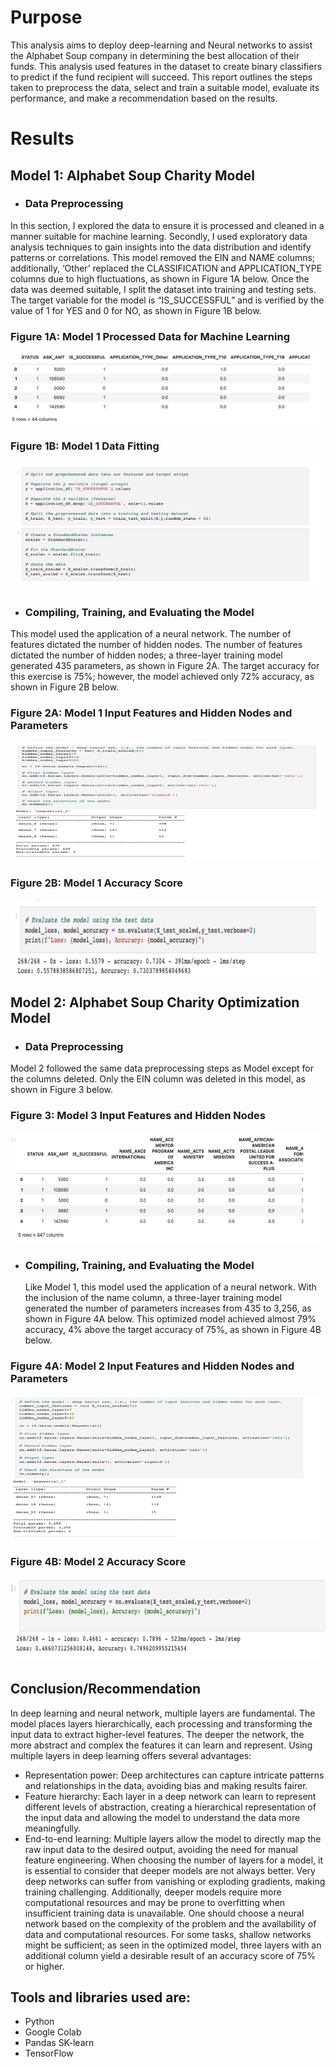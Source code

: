 # Purpose
This analysis aims to deploy deep-learning and Neural networks to assist the Alphabet Soup company in determining the best allocation of their funds. This analysis used features in the dataset to create binary classifiers to predict if the fund recipient will succeed. This report outlines the steps taken to preprocess the data, select and train a suitable model, evaluate its performance, and make a recommendation based on the results.

# Results
## Model 1: Alphabet Soup Charity Model
* ### Data Preprocessing 
In this section, I explored the data to ensure it is processed and cleaned in a manner suitable for machine learning. Secondly, I used exploratory data analysis techniques to gain insights into the data distribution and identify patterns or correlations. This model removed the EIN and NAME columns; additionally, ‘Other’ replaced the CLASSIFICATION and APPLICATION_TYPE columns due to high fluctuations, as shown in Figure 1A below. Once the data was deemed suitable, I split the dataset into training and testing sets. The target variable for the model is “IS_SUCCESSFUL” and is verified by the value of 1 for YES and 0 for NO, as shown in Figure 1B below.

### Figure 1A: Model 1 Processed Data for Machine Learning
 ![Process](images/Processed_data.png)
 
 ### Figure 1B: Model 1 Data Fitting
  ![DATA](images/Data_Fitting.png)
 
 * ### Compiling, Training, and Evaluating the Model
This model used the application of a neural network. The number of features dictated the number of hidden nodes. The number of features dictated the number of hidden nodes; a three-layer training model generated 435 parameters, as shown in Figure 2A. The target accuracy for this exercise is 75%; however, the model achieved only 72% accuracy, as shown in Figure 2B below.
 
 ### Figure 2A: Model 1 Input Features and Hidden Nodes and Parameters
   ![INPUT](images/Input_Features.png)
   
 ### Figure 2B: Model 1 Accuracy Score
   ![INPUT](images/Accuracy_Score.png)
   
## Model 2: Alphabet Soup Charity Optimization Model
* ### Data Preprocessing
Model 2 followed the same data preprocessing steps as Model except for the columns deleted. Only the EIN column was deleted in this model, as shown in Figure 3 below.
### Figure 3: Model 3 Input Features and Hidden Nodes   
   ![Model2](images/Model2_Data.png)

* ### Compiling, Training, and Evaluating the Model
  Like Model 1, this model used the application of a neural network. With the inclusion of the name column, a three-layer training model generated the number of parameters increases from 435 to 3,256,
as shown in Figure 4A below. This optimized model achieved almost 79% accuracy, 4% above the target accuracy of 75%, as shown in Figure 4B below.
### Figure 4A: Model 2 Input Features and Hidden Nodes and Parameters
   ![Input1](images/Model2_Input.png)
   
### Figure 4B: Model 2 Accuracy Score   
   ![Accuracy1](images/Model2_Accuracy.png)
   
## Conclusion/Recommendation
In deep learning and neural network, multiple layers are fundamental. The model places layers hierarchically, each processing and transforming the input data to extract higher-level features.
The deeper the network, the more abstract and complex the features it can learn and represent. Using multiple layers in deep learning offers several advantages:
* Representation power: Deep architectures can capture intricate patterns and relationships in the data, avoiding bias and making results fairer.
* Feature hierarchy: Each layer in a deep network can learn to represent different levels of abstraction, creating a hierarchical representation of the input data and allowing the model to understand the data more meaningfully.
* End-to-end learning: Multiple layers allow the model to directly map the raw input data to the desired output, avoiding the need for manual feature engineering.
When choosing the number of layers for a model, it is essential to consider that deeper models are not always better. Very deep networks can suffer from vanishing or exploding gradients, making training challenging. Additionally, deeper models require more computational resources and may be prone to overfitting when insufficient training data is unavailable. One should choose a neural network based on the complexity of the problem and the availability of data and computational resources. For some tasks, shallow networks might be sufficient; as seen in the optimized model, three layers with an additional column yield a desirable result of an accuracy score of 75% or higher.
   
## Tools and libraries used are:

* Python
* Google Colab
* Pandas SK-learn
* TensorFlow


